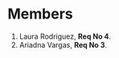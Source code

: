 <!-- SAMPLE CHALLENGE 4 -->
# Members

1. Laura Rodriguez, **Req No 4**.
2. Ariadna Vargas, **Req No 3**.